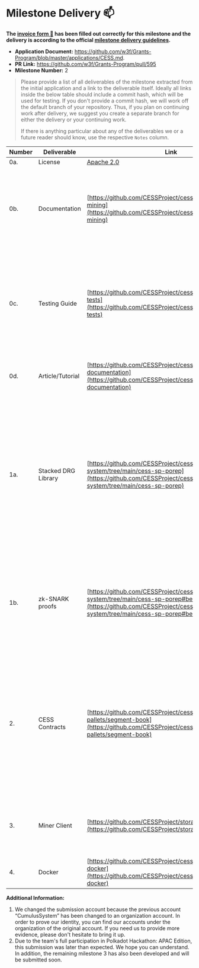 # Milestone Delivery :mailbox:

**The [invoice form :pencil:](https://docs.google.com/forms/d/e/1FAIpQLSfmNYaoCgrxyhzgoKQ0ynQvnNRoTmgApz9NrMp-hd8mhIiO0A/viewform) has been filled out correctly for this milestone and the delivery is according to the official [milestone delivery guidelines](https://github.com/w3f/Grants-Program/blob/master/docs/milestone-deliverables-guidelines.md).**  

* **Application Document:** https://github.com/w3f/Grants-Program/blob/master/applications/CESS.md. 
* **PR Link:** https://github.com/w3f/Grants-Program/pull/595
* **Milestone Number:** 2

> Please provide a list of all deliverables of the milestone extracted from the initial application and a link to the deliverable itself. Ideally all links inside the below table should include a commit hash, which will be used for testing. If you don't provide a commit hash, we will work off the default branch of your repository. Thus, if you plan on continuing work after delivery, we suggest you create a separate branch for either the delivery or your continuing work. 
>
> If there is anything particular about any of the deliverables we or a future reader should know, use the respective `Notes` column.

| Number | Deliverable                     | Link                                                         | Notes                                                        |
| ------ | ------------------------------- | ------------------------------------------------------------ | ------------------------------------------------------------ |
| 0a.    | License                         | [Apache 2.0](https://github.com/CESSProject/cess/blob/main/LICENSE) |                                                              |
| 0b.    | Documentation                   | [https://github.com/CESSProject/cess/tree/v0.1.1#storage-mining](https://github.com/CESSProject/cess/tree/v0.1.1#storage-mining) | Basic tutorial that explains how a user can running substrate to join CESS network and support storage mining service. |
| 0c.    | Testing Guide                   | [https://github.com/CESSProject/cess/tree/v0.1.1#run-tests](https://github.com/CESSProject/cess/tree/v0.1.1#run-tests) | Core functions in pallets are covered by unit tests to ensure functionality and robustness. Tests can be run in the docker container also. |
| 0d.    | Article/Tutorial                | [https://github.com/CESSProject/cess/tree/v0.1.1#module-documentation](https://github.com/CESSProject/cess/tree/v0.1.1#module-documentation) | A tutorial that explains the work done as part of the grant. |
| 1a.    | Stacked DRG Library             | [https://github.com/CESSProject/cess-proving-system/tree/main/cess-sp-porep](https://github.com/CESSProject/cess-proving-system/tree/main/cess-sp-porep) | Storage mining implements the Proof-of-Replication which uses Stacked DRG (SDR). SDR uses Depth Robust Graph to ensure the sector has been encoded with a slow and non-parallelizable sequential process. |
| 1b.    | zk-SNARK proofs                 | [https://github.com/CESSProject/cess-proving-system/tree/main/cess-sp-porep#bellman](https://github.com/CESSProject/cess-proving-system/tree/main/cess-sp-porep#bellman) | SDR verification algorithm is built using an arithmetic circuit and uses SNARKs to prove that SDR proof was evaluated correctly.                           |
| 2.     | CESS Contracts                  | [https://github.com/CESSProject/cess/tree/v0.1.1/c-pallets/segment-book](https://github.com/CESSProject/cess/tree/v0.1.1/c-pallets/segment-book) | In the development process, we found that developing a pallet to implement the storage proof function is more suitable than developing contracts. Therefore, we developed the segment book.                  |
| 3.     | Miner Client                    | [https://github.com/CESSProject/storage-mining-tool](https://github.com/CESSProject/storage-mining-tool) | Interactive with CESS network to implement storage mining services for miners.                  |
| 4.     | Docker                          | [https://github.com/CESSProject/cess/tree/v0.1.1#run-in-docker](https://github.com/CESSProject/cess/tree/v0.1.1#run-in-docker) |                                                              |

**Additional Information:** 

1. We changed the submission account because the previous account “CumulusSystem” has been changed to an organization account. In order to prove our identity, you can find our accounts under the organization of the original account. If you need us to provide more evidence, please don't hesitate to bring it up.
2. Due to the team's full participation in Polkadot Hackathon: APAC Edition, this submission was later than expected. We hope you can understand. In addition, the remaining milestone 3 has also been developed and will be submitted soon.
